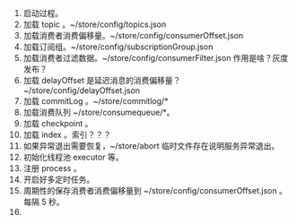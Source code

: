 1. 启动过程。
2. 加载 topic 。~/store/config/topics.json
3. 加载消费者消费偏移量。~/store/config/consumerOffset.json
4. 加载订阅组。~/store/config/subscriptionGroup.json
5. 加载消费者过滤数据。~/store/config/consumerFilter.json 作用是啥？灰度发布？
6. 加载 delayOffset 是延迟消息的消费偏移量？ ~/store/config/delayOffset.json
7. 加载 commitLog 。~/store/commitlog/*
8. 加载消费队列 ~/store/consumequeue/*。
9. 加载 checkpoint 。
10. 加载 index 。索引？？？
11. 如果异常退出需要恢复，~/store/abort 临时文件存在说明服务异常退出。
12. 初始化线程池 executor 等。
13. 注册 process 。
14. 开启好多定时任务。
15. 周期性的保存消费者消费偏移量到 ~/store/config/consumerOffset.json 。每隔 5 秒。
16. 